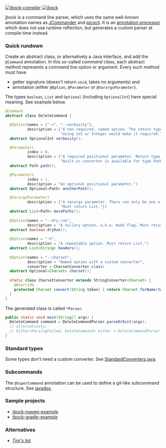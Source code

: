 [![jbock-compiler](https://maven-badges.herokuapp.com/maven-central/io.github.jbock-java/jbock-compiler/badge.svg?color=grey&subject=jbock-compiler)](https://maven-badges.herokuapp.com/maven-central/io.github.jbock-java/jbock-compiler)
[![jbock](https://maven-badges.herokuapp.com/maven-central/io.github.jbock-java/jbock/badge.svg?subject=jbock)](https://maven-badges.herokuapp.com/maven-central/io.github.jbock-java/jbock)

jbock is a command line parser, which uses the same well-known annotation names as [JCommander](https://jcommander.org/)
and [picocli](https://github.com/remkop/picocli).
It is an
[annotation processor](https://openjdk.java.net/groups/compiler/processing-code.html)
which does not use runtime reflection, but generates a custom parser at compile time instead.

### Quick rundown

Create an abstract class, or alternatively a Java interface,
and add the `@Command` annotation.
In this so-called *command class*, each abstract method represents a command line option or argument.
Every such method must have

* getter signature (doesn't return `void`, takes no arguments) and
* annotation (either `@Option`, `@Parameter` or `@VarargsParameter`).

The types `boolean`, `List` and `Optional` (including `OptionalInt`) have special meaning.
See example below.

````java
@Command
abstract class DeleteCommand {

  @Option(names = {"-v", "--verbosity"},
          description = {"A non-required, named option. The return type is optionalish.",
                         "Using int or Integer would make it required."})
  abstract OptionalInt verbosity();

  @Parameter(
          index = 0,
          description = {"A required positional parameter. Return type is not optionalish.",
                         "Built-in converter is available for type Path."})
  abstract Path path();

  @Parameter(
          index = 1,
          description = "An optional positional parameter.")
  abstract Optional<Path> anotherPath();

  @VarargsParameter(
          description = {"A varargs parameter. There can only be one of these.",
                         "Must return List."})
  abstract List<Path> morePaths();
  
  @Option(names = "--dry-run",
          description = "A nullary option, a.k.a. mode flag. Must return boolean.")
  abstract boolean dryRun();
  
  @Option(names = "-h",
          description = "A repeatable option. Must return List.")
  abstract List<String> headers(); 
  
  @Option(names = "--charset",
          description = "Named option with a custom converter",
          converter = CharsetConverter.class)
  abstract Optional<Charset> charset();
  
  static class CharsetConverter extends StringConverter<Charset> {
    @Override
    protected Charset convert(String token) { return Charset.forName(token); }
  }
}
````

The generated class is called `*Parser`.

````java
public static void main(String[] args) {
  DeleteCommand command = DeleteCommandParser.parseOrExit(args);
  // alternatively:
  // Either<ParsingFailed, DeleteCommand> either = DeleteCommandParser.parse(List.of(args));
}

````

### Standard types

Some types don't need a custom converter. See [StandardConverters.java](https://github.com/jbock-java/jbock/blob/master/jbock/src/main/java/net/jbock/contrib/StandardConverters.java).

### Subcommands

The `@SuperCommand` annotation can be used to define a git-like subcommand structure. See [javadoc](https://github.com/jbock-java/jbock/blob/master/jbock/src/main/java/net/jbock/SuperCommand.java).

### Sample projects

* [jbock-maven-example](https://github.com/jbock-java/jbock-maven-example)
* [jbock-gradle-example](https://github.com/jbock-java/jbock-gradle-example)

### Alternatives

* [Tim's list](https://github.com/timtiemens/javacommandlineparser)
